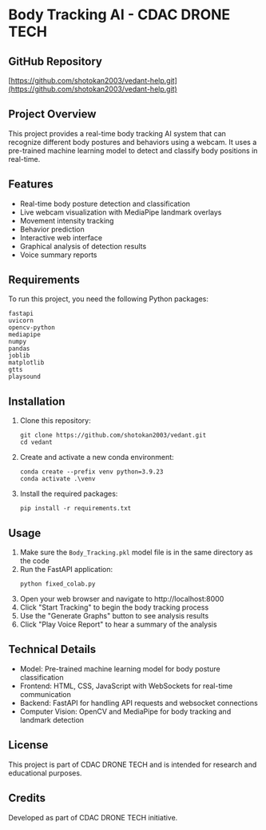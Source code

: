# Body Tracking AI - CDAC DRONE TECH

## GitHub Repository
[https://github.com/shotokan2003/vedant-help.git](https://github.com/shotokan2003/vedant-help.git)

## Project Overview
This project provides a real-time body tracking AI system that can recognize different body postures and behaviors using a webcam. It uses a pre-trained machine learning model to detect and classify body positions in real-time.

## Features
- Real-time body posture detection and classification
- Live webcam visualization with MediaPipe landmark overlays
- Movement intensity tracking
- Behavior prediction
- Interactive web interface
- Graphical analysis of detection results
- Voice summary reports

## Requirements
To run this project, you need the following Python packages:
```
fastapi
uvicorn
opencv-python
mediapipe
numpy
pandas
joblib
matplotlib
gtts
playsound
```

## Installation
1. Clone this repository:
   ```
   git clone https://github.com/shotokan2003/vedant.git
   cd vedant
   ```
2. Create and activate a new conda environment:
   ```
   conda create --prefix venv python=3.9.23
   conda activate .\venv
   ```
3. Install the required packages:
   ```
   pip install -r requirements.txt
   ```

## Usage
1. Make sure the `Body_Tracking.pkl` model file is in the same directory as the code
2. Run the FastAPI application:
   ```
   python fixed_colab.py
   ```
3. Open your web browser and navigate to http://localhost:8000
4. Click "Start Tracking" to begin the body tracking process
5. Use the "Generate Graphs" button to see analysis results
6. Click "Play Voice Report" to hear a summary of the analysis

## Technical Details
- Model: Pre-trained machine learning model for body posture classification
- Frontend: HTML, CSS, JavaScript with WebSockets for real-time communication
- Backend: FastAPI for handling API requests and websocket connections
- Computer Vision: OpenCV and MediaPipe for body tracking and landmark detection

## License
This project is part of CDAC DRONE TECH and is intended for research and educational purposes.

## Credits
Developed as part of CDAC DRONE TECH initiative.

